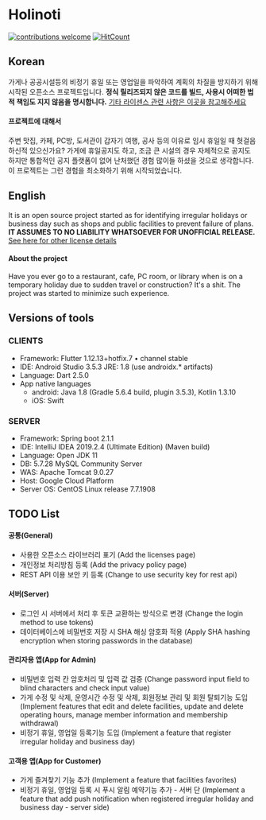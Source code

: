 # Holinoti
[![contributions welcome](https://img.shields.io/badge/contributions-welcome-brightgreen.svg?style=flat)](https://github.com/dwyl/esta/issues) 
[![HitCount](http://hits.dwyl.io/NeoMindStd/Holinoti.svg)](http://hits.dwyl.io/NeoMindStd/Holinoti)

## Korean
가게나 공공시설등의 비정기 휴일 또는 영업일을 파악하여 계획의 차질을 방지하기 위해 시작된 오픈소스 프로젝트입니다.
**정식 릴리즈되지 않은 코드를 빌드, 사용시 어떠한 법적 책임도 지지 않음을 명시합니다.**
[기타 라이센스 관련 사항은 이곳을 참고해주세요](https://github.com/NeoMindStd/Holinoti/blob/master/LICENSE)
#### 프로젝트에 대해서
주변 맛집, 카페, PC방, 도서관이 갑자기 여행, 공사 등의 이유로 임시 휴일일 때 헛걸음 하신적 있으신가요?
가게에 휴일공지도 하고, 조금 큰 시설의 경우 자체적으로 공지도 하지만 통합적인 공지 플랫폼이 없어 난처했던 경험 많이들 하셨을 것으로 생각합니다.
이 프로젝트는 그런 경험을 최소화하기 위해 시작되었습니다.

## English
It is an open source project started as for identifying irregular holidays or business day such as shops and public facilities to prevent failure of plans.
**IT ASSUMES TO NO LIABILITY WHATSOEVER FOR UNOFFICIAL RELEASE.**
[See here for other license details](https://github.com/NeoMindStd/Holinoti/blob/master/LICENSE)
#### About the project
Have you ever go to a restaurant, cafe, PC room, or library when is on a temporary holiday due to sudden travel or construction?
It's a shit.
The project was started to minimize such experience.

## Versions of tools

### CLIENTS
- Framework: Flutter 1.12.13+hotfix.7 • channel stable
- IDE: Android Studio 3.5.3 JRE: 1.8 (use androidx.* artifacts) 
- Language: Dart 2.5.0
- App native languages
  * android: Java 1.8 (Gradle 5.6.4 build, plugin 3.5.3), Kotlin 1.3.10
  * iOS: Swift

### SERVER 
- Framework: Spring boot  2.1.1
- IDE: IntelliJ IDEA 2019.2.4 (Ultimate Edition) (Maven build)
- Language: Open JDK 11
- DB: 5.7.28 MySQL Community Server
- WAS: Apache Tomcat 9.0.27
- Host: Google Cloud Platform
- Server OS: CentOS Linux release 7.7.1908

## TODO List
#### 공통(General)
- 사용한 오픈소스 라이브러리 표기 (Add the licenses page)
- 개인정보 처리방침 등록 (Add the privacy policy page)
- REST API 이용 보안 키 등록 (Change to use security key for rest api)

#### 서버(Server)
- 로그인 시 서버에서 처리 후 토큰 교환하는 방식으로 변경 (Change the login method to use tokens)
- 데이터베이스에 비밀번호 저장 시 SHA 해싱 암호화 적용 (Apply SHA hashing encryption when storing passwords in the database)

#### 관리자용 앱(App for Admin)
- 비밀번호 입력 칸 암호처리 및 입력 값 검증 (Change password input field to blind characters and check input value)
- 가게 수정 및 삭제, 운영시간 수정 및 삭제, 회원정보 관리 및 회원 탈퇴기능 도입 (Implement features that edit and delete facilities, update and delete operating hours, manage member information and membership withdrawal)
- 비정기 휴일, 영업일 등록기능 도입 (Implement a feature that register irregular holiday and business day)

#### 고객용 앱(App for Customer)
- 가게 즐겨찾기 기능 추가 (Implement a feature that facilities favorites)
- 비정기 휴일, 영업일 등록 시 푸시 알림 예약기능 추가 - 서버 단 (Implement a feature that add push notification when registered irregular holiday and business day - server side)
